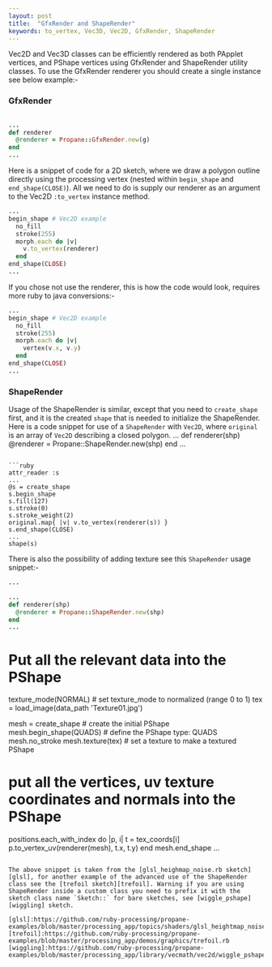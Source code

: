 ```yaml
---
layout: post
title:  "GfxRender and ShapeRender"
keywords: to_vertex, Vec3D, Vec2D, GfxRender, ShapeRender
---
```

Vec2D and Vec3D classes can be efficiently rendered as both PApplet vertices, and PShape vertices using GfxRender and ShapeRender utility classes. To use the GfxRender renderer you should create a single instance see below example:-

### GfxRender

```ruby

...
def renderer
  @renderer = Propane::GfxRender.new(g)
end
...
```

Here is a snippet of code for a 2D sketch, where we draw a polygon outline directly using the processing vertex (nested within `begin_shape` and `end_shape(CLOSE)`). All we need to do is supply our renderer as an argument to the Vec2D `:to_vertex` instance method.

```ruby
...
begin_shape # Vec2D example
  no_fill
  stroke(255)
  morph.each do |v|
    v.to_vertex(renderer)
  end
end_shape(CLOSE)
...
```

If you chose not use the renderer, this is how the code would look, requires more ruby to java conversions:-

```ruby
...
begin_shape # Vec2D example
  no_fill
  stroke(255)
  morph.each do |v|
    vertex(v.x, v.y)
  end
end_shape(CLOSE)
...
```

### ShapeRender

Usage of the ShapeRender is similar, except that you need to `create_shape` first, and it is the created `shape` that is needed to initialize the ShapeRender. Here is a code snippet for use of a `ShapeRender` with `Vec2D`, where `original` is an array of `Vec2D` describing a closed polygon.
...
def renderer(shp)
  @renderer = Propane::ShapeRender.new(shp)
end
...
```

```ruby
attr_reader :s
...
@s = create_shape
s.begin_shape
s.fill(127)
s.stroke(0)
s.stroke_weight(2)
original.map{ |v| v.to_vertex(renderer(s)) }
s.end_shape(CLOSE)
...
shape(s)
```

There is also the possibility of adding texture see this `ShapeRender` usage snippet:-

```ruby
...

...
def renderer(shp)
  @renderer = Propane::ShapeRender.new(shp)
end
...
```

# Put all the relevant data into the PShape

texture_mode(NORMAL) # set texture_mode to normalized (range 0 to 1)
tex = load_image(data_path 'Texture01.jpg')

mesh = create_shape # create the initial PShape
mesh.begin_shape(QUADS) # define the PShape type: QUADS
mesh.no_stroke
mesh.texture(tex) # set a texture to make a textured PShape
# put all the vertices, uv texture coordinates and normals into the PShape
positions.each_with_index do |p, i|
  t = tex_coords[i]
  p.to_vertex_uv(renderer(mesh), t.x, t.y)
end
mesh.end_shape
...
```

The above snippet is taken from the [glsl_heighmap_noise.rb sketch][glsl], for another example of the advanced use of the ShapeRender class see the [trefoil sketch][trefoil]. Warning if you are using ShapeRender inside a custom class you need to prefix it with the sketch class name `Sketch::` for bare sketches, see [wiggle_pshape][wiggling] sketch.

[glsl]:https://github.com/ruby-processing/propane-examples/blob/master/processing_app/topics/shaders/glsl_heightmap_noise.rb
[trefoil]:https://github.com/ruby-processing/propane-examples/blob/master/processing_app/demos/graphics/trefoil.rb
[wiggling]:https://github.com/ruby-processing/propane-examples/blob/master/processing_app/library/vecmath/vec2d/wiggle_pshape.rb
